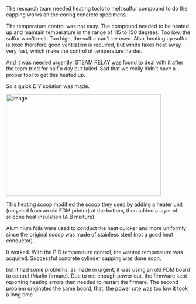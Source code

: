 The research team needed heating tools to melt sulfur compound to do the capping works on the coring concrete specimens. 

The temperature control was not easy. The compound needed to be heated up and maintain temperature in the range of 115 to 150 degrees. Too low, the sulfur won't melt. Too high, the sulfur can't be used. Also, heating up sulfur is toxic therefore good ventilation is required, but winds takes heat away very fast, which make the control of temperature harder. 

And it was needed urgently. STEAM RELAY was found to deal with it after the team tried for half a day but failed. Sad that we really didn't have a proper tool to get this heated up. 

So a quick DIY solution was made. 

<img width="423" height="277" alt="image" src="https://github.com/user-attachments/assets/d9c2c8c9-2224-4cde-846b-cf2e2e8df00c" />

This heating scoop modified the scoop they used by adding a heater unit (recycled from an old FDM printer) at the bottom, then added a layer of silicone heat insulation (A B mixture). 

Aluminium foils were used to conduct the heat quicker and more uniformly since the original scoop was made of stainless steel (not a good heat conductor). 

It worked. With the PID temperature control, the wanted temperature was acquired. Successful concrete cylinder capping was done soon. 

but it had some problems. as made in urgent, it was using an old FDM board to control (Marlin firmare). Due to not enough power out, the firmware kept reporting heating errors then needed to restart the firmare. The second problem originated the same board, that, the power rate was too low it took a long time. 
